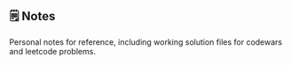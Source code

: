 ## 🗒 N️otes

Personal notes for reference, including working solution files for codewars and leetcode problems.
